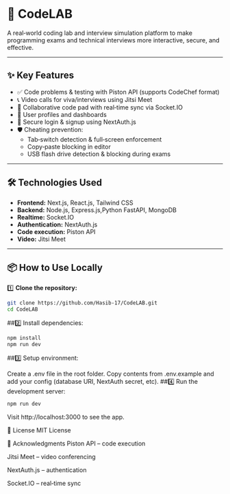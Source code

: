 # 🚀 CodeLAB

A real‑world coding lab and interview simulation platform to make programming exams and technical interviews more interactive, secure, and effective.

---

## ✨ Key Features

- ✅ Code problems & testing with Piston API (supports CodeChef format)
- 📞 Video calls for viva/interviews using Jitsi Meet
- 🔄 Collaborative code pad with real‑time sync via Socket.IO
- 👤 User profiles and dashboards
- 🔑 Secure login & signup using NextAuth.js
- 🛡️ Cheating prevention:
  - Tab‑switch detection & full‑screen enforcement
  - Copy‑paste blocking in editor
  - USB flash drive detection & blocking during exams

---

## 🛠 Technologies Used

- **Frontend:** Next.js, React.js, Tailwind CSS
- **Backend:** Node.js, Express.js,Python FastAPI, MongoDB
- **Realtime:** Socket.IO
- **Authentication:** NextAuth.js
- **Code execution:** Piston API
- **Video:** Jitsi Meet

---

## 📦 How to Use Locally

1️⃣ **Clone the repository:**
```bash
git clone https://github.com/Hasib-17/CodeLAB.git
cd CodeLAB
```
##2️⃣ Install dependencies:
```bash
npm install
npm run dev
```
##3️⃣ Setup environment:

Create a .env file in the root folder.
Copy contents from .env.example and add your config (database URI, NextAuth secret, etc).
##4️⃣ Run the development server:
```bash
npm run dev
```
Visit http://localhost:3000 to see the app.

📄 License
MIT License

🙏 Acknowledgments
Piston API – code execution

Jitsi Meet – video conferencing

NextAuth.js – authentication

Socket.IO – real‑time sync
